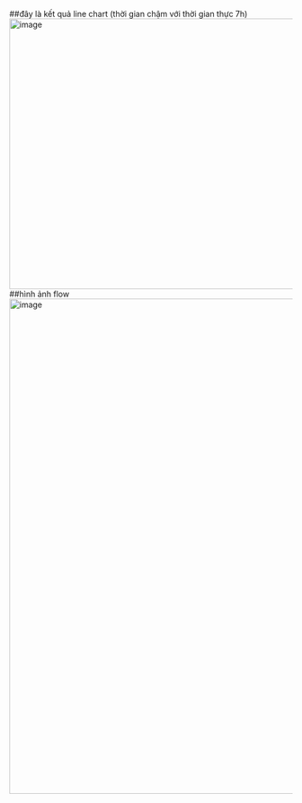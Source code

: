 ##đây là kết quả line chart (thời gian chậm với thời gian thực 7h)
<img width="1013" height="482" alt="image" src="https://github.com/user-attachments/assets/c6a4eb88-abbd-4534-ab24-2724bc0b1015" />
##hình ảnh flow
<img width="1901" height="882" alt="image" src="https://github.com/user-attachments/assets/aa6a4aa5-fd31-4698-9759-1e87172b2430" />
